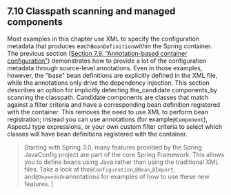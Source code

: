 ## 7.10 Classpath scanning and managed components

Most examples in this chapter use XML to specify the configuration metadata that produces each`BeanDefinition`within the Spring container. The previous section \([Section 7.9, “Annotation-based container configuration”](https://docs.spring.io/spring/docs/current/spring-framework-reference/htmlsingle/#beans-annotation-config)\) demonstrates how to provide a lot of the configuration metadata through source-level annotations. Even in those examples, however, the "base" bean definitions are explicitly defined in the XML file, while the annotations only drive the dependency injection. This section describes an option for implicitly detecting the_candidate components_by scanning the classpath. Candidate components are classes that match against a filter criteria and have a corresponding bean definition registered with the container. This removes the need to use XML to perform bean registration; instead you can use annotations \(for example`@Component`\), AspectJ type expressions, or your own custom filter criteria to select which classes will have bean definitions registered with the container.

> Starting with Spring 3.0, many features provided by the Spring JavaConfig project are part of the core Spring Framework. This allows you to define beans using Java rather than using the traditional XML files. Take a look at the`@Configuration`,`@Bean`,`@Import`, and`@DependsOn`annotations for examples of how to use these new features. |



